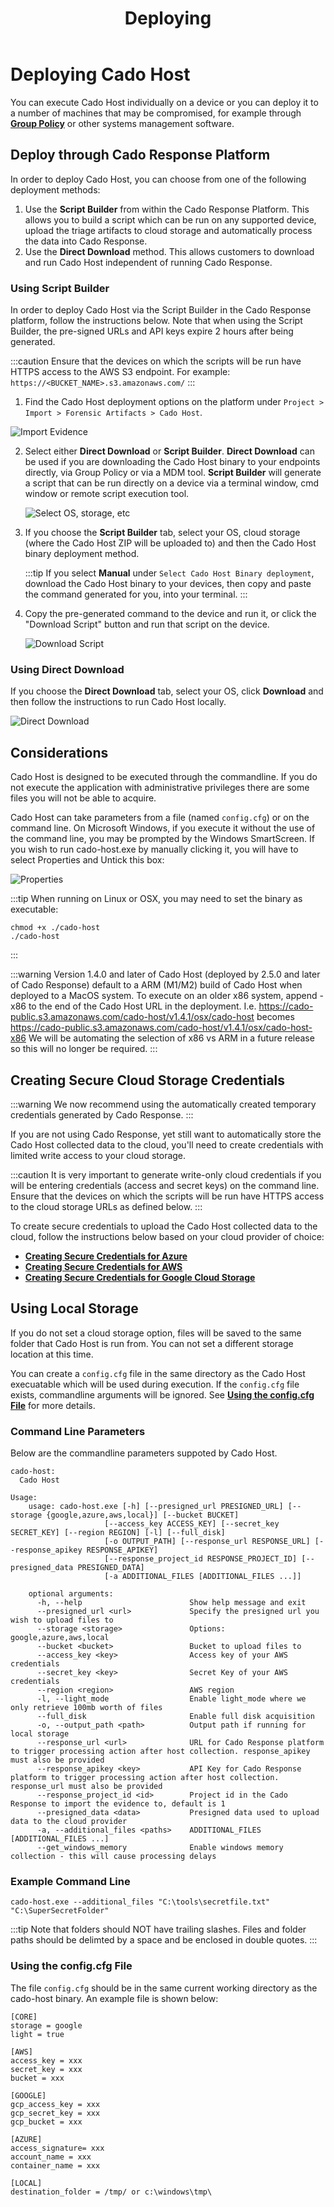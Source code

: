 ﻿---
title: Deploying
hide_title: true
sidebar_position: 2
---

# Deploying Cado Host

You can execute Cado Host individually on a device or you can deploy it to a number of machines that may be compromised, for example through **[Group Policy](https://support.microsoft.com/en-gb/help/816102/how-to-use-group-policy-to-remotely-install-software-in-windows-server)** or other systems management software.

## Deploy through Cado Response Platform
In order to deploy Cado Host, you can choose from one of the following deployment methods:
1. Use the **Script Builder** from within the Cado Response Platform.  This allows you to build a script which can be run on any supported device, upload the triage artifacts to cloud storage and automatically process the data into Cado Response.
2. Use the **Direct Download** method.  This allows customers to download and run Cado Host independent of running Cado Response.

### Using Script Builder
In order to deploy Cado Host via the Script Builder in the Cado Response platform, follow the instructions below.  Note that when using the Script Builder, the pre-signed URLs and API keys expire 2 hours after being generated. 

:::caution
Ensure that the devices on which the scripts will be run have HTTPS access to the AWS S3 endpoint.  For example: `https://<BUCKET_NAME>.s3.amazonaws.com/`
:::

1. Find the Cado Host deployment options on the platform under `Project > Import > Forensic Artifacts > Cado Host`.

  ![Import Evidence](/img/import.png)

2. Select either **Direct Download** or **Script Builder**.  **Direct Download** can be used if you are downloading the Cado Host binary to your endpoints directly, via Group Policy or via a MDM tool.  **Script Builder** will generate a script that can be run directly on a device via a terminal window, cmd window or remote script execution tool.

	![Select OS, storage, etc](/img/import-step2.png)

3. If you choose the **Script Builder** tab, select your OS, cloud storage (where the Cado Host ZIP will be uploaded to) and then the Cado Host binary deployment method.  

	:::tip
	If you select **Manual** under `Select Cado Host Binary deployment`, download the Cado Host binary to your devices, then copy and paste the command generated for you, into your terminal.
	:::

4. Copy the pre-generated command to the device and run it, or click the "Download Script" button and run that script on the device.

	![Download Script](/img/cado-host-script.png)


### Using Direct Download 
If you choose the **Direct Download** tab, select your OS, click **Download** and then follow the instructions to run Cado Host locally.

![Direct Download](/img/cado-direct-download.png)

## Considerations
​Cado Host is designed to be executed through the commandline. If you do not execute the application with administrative privileges there are some files you will not be able to acquire.

 Cado Host can take parameters from a file (named `config.cfg`) or on the command line.  On Microsoft Windows, if you execute it without the use of the command line, you may be prompted by the Windows SmartScreen. If you wish to run cado-host.exe by manually clicking it, you will have to select Properties and Untick this box:

![Properties](/img/import-security.png)

:::tip
When running on Linux or OSX, you may need to set the binary as executable:

```console
chmod +x ./cado-host
./cado-host
```
:::

:::warning
Version 1.4.0 and later of Cado Host (deployed by 2.5.0 and later of Cado Response) default to a ARM (M1/M2) build of Cado Host when deployed to a MacOS system.
To execute on an older x86 system, append -x86 to the end of the Cado Host URL in the deployment.
I.e. https://cado-public.s3.amazonaws.com/cado-host/v1.4.1/osx/cado-host becomes https://cado-public.s3.amazonaws.com/cado-host/v1.4.1/osx/cado-host-x86
We will be automating the selection of x86 vs ARM in a future release so this will no longer be required.
:::

## Creating Secure Cloud Storage Credentials

:::warning
We now recommend using the automatically created temporary credentials generated by Cado Response.
:::

If you are not using Cado Response, yet still want to automatically store the Cado Host collected data to the cloud, you'll need to create credentials with limited write access to your cloud storage.  

:::caution
It is very important to generate write-only cloud credentials if you will be entering credentials (access and secret keys) on the command line. Ensure that the devices on which the scripts will be run have HTTPS access to the cloud storage URLs as defined below.
:::

To create secure credentials to upload the Cado Host collected data to the cloud, follow the instructions below based on your cloud provider of choice:
- **[Creating Secure Credentials for Azure](azure-credentials)**
- **[Creating Secure Credentials for AWS](aws-credentials)**
- **[Creating Secure Credentials for Google Cloud Storage](google-credentials)**

## Using Local Storage
​If you do not set a cloud storage option, files will be saved to the same folder that Cado Host is run from. You can not set a different storage location at this time.

You can create a `config.cfg` file in the same directory as the Cado Host execuatable which will be used during execution.  If the `config.cfg` file exists, commandline arguments will be ignored.  See **[Using the config.cfg File](#using-the-configcfg-file)** for more details.

### Command Line Parameters

Below are the commandline parameters suppoted by Cado Host.

```
cado-host:
  Cado Host

Usage:
    usage: cado-host.exe [-h] [--presigned_url PRESIGNED_URL] [--storage {google,azure,aws,local}] [--bucket BUCKET]
                     [--access_key ACCESS_KEY] [--secret_key SECRET_KEY] [--region REGION] [-l] [--full_disk]
                     [-o OUTPUT_PATH] [--response_url RESPONSE_URL] [--response_apikey RESPONSE_APIKEY]
                     [--response_project_id RESPONSE_PROJECT_ID] [--presigned_data PRESIGNED_DATA]
                     [-a ADDITIONAL_FILES [ADDITIONAL_FILES ...]]

    optional arguments:
      -h, --help                        Show help message and exit
      --presigned_url <url>             Specify the presigned url you wish to upload files to
      --storage <storage>               Options: google,azure,aws,local
      --bucket <bucket>                 Bucket to upload files to
      --access_key <key>                Access key of your AWS credentials
      --secret_key <key>                Secret Key of your AWS credentials
      --region <region>                 AWS region
      -l, --light_mode                  Enable light_mode where we only retrieve 100mb worth of files
      --full_disk                       Enable full disk acquisition
      -o, --output_path <path>          Output path if running for local storage
      --response_url <url>              URL for Cado Response platform to trigger processing action after host collection. response_apikey must also be provided
      --response_apikey <key>           API Key for Cado Response platform to trigger processing action after host collection. response_url must also be provided
      --response_project_id <id>        Project id in the Cado Response to import the evidence to, default is 1
      --presigned_data <data>           Presigned data used to upload data to the cloud provider
      -a, --additional_files <paths>    ADDITIONAL_FILES [ADDITIONAL_FILES ...]
      --get_windows_memory              Enable windows memory collection - this will cause processing delays
```

### Example Command Line
```console
cado-host.exe --additional_files "C:\tools\secretfile.txt" "C:\SuperSecretFolder"
```

:::tip
Note that folders should NOT have trailing slashes.  Files and folder paths should be delimted by a space and be enclosed in double quotes.
:::

### Using the config.cfg File
​The file `config.cfg` should be in the same current working directory as the cado-host binary.  An example file is shown below:

```
[CORE]
storage = google
light = true

[AWS]
access_key = xxx
secret_key = xxx
bucket = xxx

[GOOGLE]
gcp_access_key = xxx
gcp_secret_key = xxx
gcp_bucket = xxx

[AZURE]
access_signature= xxx
account_name = xxx
container_name = xxx

[LOCAL]
destination_folder = /tmp/ or c:\windows\tmp\
```
